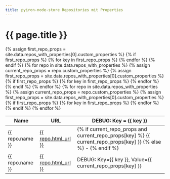 ```yaml
---
title: pyiron-node-store Repositories mit Properties
---
```


<h1>{{ page.title }}</h1>

<table>
  <thead>
  <tr>
    <th>Name</th>
    <th>URL</th>
    {% assign first_repo_props = site.data.repos_with_properties[0].custom_properties %}
    {% if first_repo_props %}
      {% for key in first_repo_props %}
        <th>DEBUG: Key = {{ key }}</th>
      {% endfor %}
    {% endif %}
  </tr>
  </thead>
  <tbody>
    {% for repo in site.data.repos_with_properties %}
      <tr>
        <td>{{ repo.name }}</td>
        <td><a href="{{ repo.html_url }}">{{ repo.html_url }}</a></td>
        {% assign current_repo_props = repo.custom_properties %}
        {% assign first_repo_props = site.data.repos_with_properties[0].custom_properties %}
        {% if first_repo_props %}
          {% for key in first_repo_props %}
            <td>
              {% if current_repo_props and current_repo_props[key] %}
                {{ current_repo_props[key] }}
              {% else %}
                -
              {% endif %}
            </td>
          {% endfor %}
        {% endif %}
      </tr>
    {% endfor %}
  {% for repo in site.data.repos_with_properties %}
    <tr>
      <td>{{ repo.name }}</td>
      <td><a href="{{ repo.html_url }}">{{ repo.html_url }}</a></td>
      {% assign current_repo_props = repo.custom_properties %}
      {% assign first_repo_props = site.data.repos_with_properties[0].custom_properties %}
      {% if first_repo_props %}
        {% for key in first_repo_props %}
          <td>
            DEBUG: Key={{ key }}, Value={{ current_repo_props[key] }}
          </td>
        {% endfor %}
      {% endif %}
    </tr>
  {% endfor %}
  </tbody>
</table>

<script src="/test_node_store_pages/assets/js/script.js"></script>

